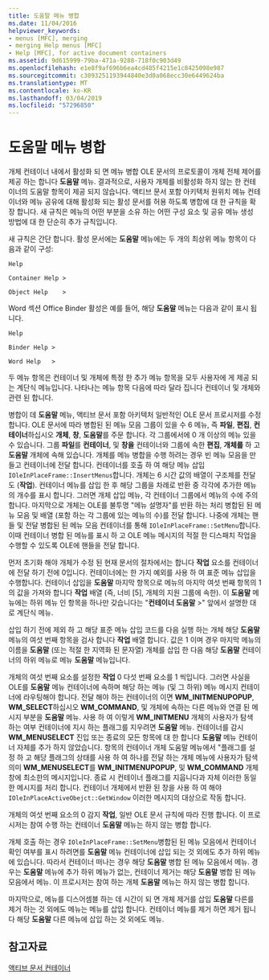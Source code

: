 ```yaml
---
title: 도움말 메뉴 병합
ms.date: 11/04/2016
helpviewer_keywords:
- menus [MFC], merging
- merging Help menus [MFC]
- Help [MFC], for active document containers
ms.assetid: 9d615999-79ba-471a-9288-718f0c903d49
ms.openlocfilehash: e1e8f9af696b6ea4cd485f4215e1c8425098e987
ms.sourcegitcommit: c3093251193944840e3d0a068ecc30e6449624ba
ms.translationtype: MT
ms.contentlocale: ko-KR
ms.lasthandoff: 03/04/2019
ms.locfileid: "57296850"
---
```

# <a name="help-menu-merging"></a>도움말 메뉴 병합

개체 컨테이너 내에서 활성화 되 면 메뉴 병합 OLE 문서의 프로토콜이 개체 전체 제어를 제공 하는 합니다 **도움말** 메뉴. 결과적으로, 사용자 개체를 비활성화 하지 않는 한 컨테이너의 도움말 항목이 제공 되지 않습니다. 액티브 문서 포함 아키텍처 원위치 메뉴 컨테이너와 메뉴 공유에 대해 활성화 되는 활성 문서를 허용 하도록 병합에 대 한 규칙을 확장 합니다. 새 규칙은 메뉴의 어떤 부분을 소유 하는 어떤 구성 요소 및 공유 메뉴 생성 방법에 대 한 단순히 추가 규칙입니다.

새 규칙은 간단 합니다. 활성 문서에는 **도움말** 메뉴에는 두 개의 최상위 메뉴 항목이 다음과 같이 구성:

`Help`

`Container Help >`

`Object Help    >`

Word 섹션 Office Binder 활성은 예를 들어, 해당 **도움말** 메뉴는 다음과 같이 표시 됩니다.

`Help`

`Binder Help >`

`Word Help   >`

두 메뉴 항목은 컨테이너 및 개체에 특정 한 추가 메뉴 항목을 모두 사용자에 게 제공 되는 계단식 메뉴입니다. 나타나는 메뉴 항목 다음에 따라 달라 집니다 컨테이너 및 개체와 관련 된 합니다.

병합이 데 **도움말** 메뉴, 액티브 문서 포함 아키텍처 일반적인 OLE 문서 프로시저를 수정 합니다. OLE 문서에 따라 병합된 된 메뉴 모음 그룹이 있을 수 6 메뉴, 즉 **파일**, **편집**, **컨테이너**하십시오 **개체**,  **창**, **도움말**를 주문 합니다. 각 그룹에서에 0 개 이상의 메뉴 있을 수 있습니다. 그룹 **파일**를 **컨테이너**, 및 **창을** 컨테이너와 그룹에 속한 **편집**, **개체를** 하 고 **도움말** 개체에 속해 있습니다. 개체를 메뉴 병합을 수행 하려는 경우 빈 메뉴 모음을 만들고 컨테이너에 전달 합니다. 컨테이너를 호출 하 여 해당 메뉴 삽입 `IOleInPlaceFrame::InsertMenus`합니다. 개체는 6 시간 값의 배열이 구조체를 전달도 (**작업**). 컨테이너 메뉴를 삽입 한 후 해당 그룹을 차례로 반환 중 각각에 추가한 메뉴의 개수를 표시 합니다. 그러면 개체 삽입 메뉴, 각 컨테이너 그룹에서 메뉴의 수에 주의 합니다. 마지막으로 개체는 OLE를 불투명 "메뉴 설명자"를 반환 하는 처리 병합된 된 메뉴 모음 및 배열 (포함 하는 각 그룹에 있는 메뉴의 수)를 전달 합니다. 나중에 개체는 핸들 및 전달 병합된 된 메뉴 모음 컨테이너를 통해 `IOleInPlaceFrame::SetMenu`합니다. 이때 컨테이너 병합 된 메뉴를 표시 하 고 OLE 메뉴 메시지의 적절 한 디스패치 작업을 수행할 수 있도록 OLE에 핸들을 전달 합니다.

먼저 초기화 해야 개체가 수정 된 현재 문서의 절차에서는 합니다 **작업** 요소를 컨테이너에 전달 하기 전에 0입니다. 컨테이너에는 한 가지 예외를 사용 하 여 표준 메뉴 삽입을 수행합니다. 컨테이너 삽입을 **도움말** 마지막 항목으로 메뉴의 마지막 여섯 번째 항목의 1의 값을 가져와 합니다 **작업** 배열 (즉, 너비 [5], 개체의 지원 그룹에 속한). 이 **도움말** 메뉴에는 하위 메뉴 인 항목을 하나만 갖습니다는 "**컨테이너 도움말** >" 앞에서 설명한 대로 계단식 메뉴.

삽입 하기 전에 제외 하 고 해당 표준 메뉴 삽입 코드를 다음 실행 하는 개체 해당 **도움말** 메뉴의 여섯 번째 항목을 검사 합니다 **작업** 배열 합니다. 값은 1 이며 경우 마지막 메뉴의 이름을 **도움말** (또는 적절 한 지역화 된 문자열) 개체를 삽입 한 다음 해당 **도움말** 컨테이너의 하위 메뉴로 메뉴 **도움말** 메뉴입니다.

개체의 여섯 번째 요소를 설정한 **작업** 0 다섯 번째 요소를 1 씩입니다. 그러면 사실을 OLE를 **도움말** 메뉴 컨테이너에 속하며 해당 하는 메뉴 (및 그 하위) 메뉴 메시지 컨테이너에 라우팅해야 합니다. 전달 해야 하는 컨테이너의 이면 **WM_INITMENUPOPUP**, **WM_SELECT**하십시오 **WM_COMMAND**, 및 개체에 속하는 다른 메뉴와 연결 된 메시지 부분을 **도움말** 메뉴. 사용 하 여 이렇게 **WM_INITMENU** 개체의 사용자가 탐색 하는 여부 컨테이너에 지시 하는 플래그를 지우려면 **도움말** 메뉴. 컨테이너를 감시 **WM_MENUSELECT** 진입 또는 종료의 모든 항목에 대 한 합니다 **도움말** 메뉴 컨테이너 자체를 추가 하지 않았습니다. 항목의 컨테이너 개체 도움말 메뉴에서 "플래그를 설정 하 고 해당 플래그의 상태를 사용 하 여 하나를 전달 하는 개체 메뉴에 사용자가 탐색 의미 **WM_MENUSELECT**를 **WM_INITMENUPOPUP**, 및  **WM_COMMAND** 개체 창에 최소한의 메시지입니다. 종료 시 컨테이너 플래그를 지웁니다과 자체 이러한 동일한 메시지를 처리 합니다. 컨테이너 개체에서 반환 된 창을 사용 하 여 해야 `IOleInPlaceActiveObejct::GetWindow` 이러한 메시지의 대상으로 작동 합니다.

개체의 여섯 번째 요소의 0 감지 **작업**, 일반 OLE 문서 규칙에 따라 진행 합니다. 이 프로시저는 참여 수행 하는 컨테이너 **도움말** 메뉴는 하지 않는 병합 합니다.

개체 호출 하는 경우 `IOleInPlaceFrame::SetMenu`병합된 된 메뉴 모음에서 컨테이너 확인 여부를 표시 하려면를 **도움말** 메뉴 컨테이너에 삽입 되는 것 외에도 추가 하위 메뉴에 있습니다. 따라서 컨테이너 떠나는 경우 해당 **도움말** 병합 된 메뉴 모음에서 메뉴. 경우는 **도움말** 메뉴에 추가 하위 메뉴가 없는, 컨테이너 제거는 해당 **도움말** 병합 된 메뉴 모음에서 메뉴. 이 프로시저는 참여 하는 개체 **도움말** 메뉴는 하지 않는 병합 합니다.

마지막으로, 메뉴를 디스어셈블 하는 데 시간이 되 면 개체 제거를 삽입 **도움말** 다른를 제거 하는 것 외에도 메뉴는 메뉴를 삽입 합니다. 컨테이너 메뉴를 제거 하면 제거 됩니다 해당 **도움말** 다른 메뉴에 삽입 하는 것 외에도 메뉴.

## <a name="see-also"></a>참고자료

[액티브 문서 컨테이너](../mfc/active-document-containers.md)

